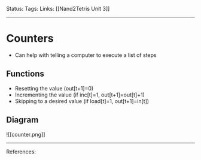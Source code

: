 Status:
Tags:
Links: [[Nand2Tetris Unit 3]]
___
# Counters
- Can help with telling a computer to execute a list of steps
## Functions
- Resetting the value (out[t+1]=0)
- Incrementing the value (if inc[t]=1, out[t+1]=out[t]+1)
- Skipping to a desired value (if load[t]=1, out[t+1]=in[t])
## Diagram
![[counter.png]]
___
References: